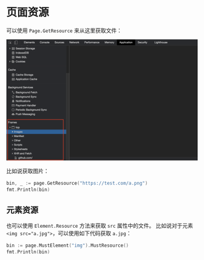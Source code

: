 # 页面资源

可以使用 `Page.GetResource` 来从这里获取文件：

![page-resources](page-resources.png)

比如说获取图片：

```go
bin, _ := page.GetResource("https://test.com/a.png")
fmt.Println(bin)
```

## 元素资源

也可以使用 `Element.Resource` 方法来获取 `src` 属性中的文件。 比如说对于元素 `<img src="a.jpg">`，可以使用如下代码获取 `a.jpg`：

```go
bin := page.MustElement("img").MustResource()
fmt.Println(bin)
```
